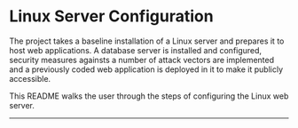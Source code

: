 # Linux Server Configuration

The project takes a baseline installation of a Linux server
and prepares it to host web applications. A database server is 
installed and configured, security measures againsts a number of 
attack vectors are implemented and a previously coded web application
is deployed in it to make it publicly accessible.

This README walks the user through the steps of configuring the 
Linux web server.

------


